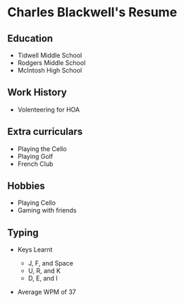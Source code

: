 # Charles Blackwell's Resume

## Education 
- Tidwell Middle School
- Rodgers Middle School
- McIntosh High School

## Work History
- Volenteering for HOA

## Extra curriculars
- Playing the Cello
- Playing Golf
- French Club

## Hobbies
- Playing Cello
- Gaming with friends

## Typing 
- Keys Learnt
  - J, F, and Space
  - U, R, and K
  - D, E, and I

- Average WPM of 37
